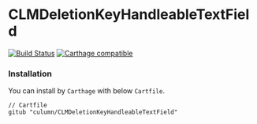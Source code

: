 # CLMDeletionKeyHandleableTextField

[![Build Status](https://travis-ci.org/culumn/CLMDeletionKeyHandleableTextField.svg?branch=master)](https://travis-ci.org/culumn/CLMDeletionKeyHandleableTextField)
[![Carthage compatible](https://img.shields.io/badge/Carthage-compatible-4BC51D.svg?style=flat)](https://github.com/Carthage/Carthage)

### Installation
You can install by `Carthage` with below `Cartfile`.
```
// Cartfile
gitub "culumn/CLMDeletionKeyHandleableTextField"
```
